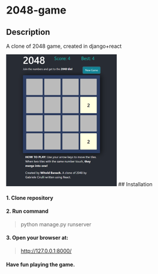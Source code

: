 # 2048-game
## Description
A clone of 2048 game, created in django+react

<img src="images/game.PNG" width="300" height="358">
## Installation

#### 1. Clone repository

#### 2. Run command
>python manage.py runserver


#### 3. Open your browser at:
>http://127.0.0.1:8000/

#### Have fun playing the game.
